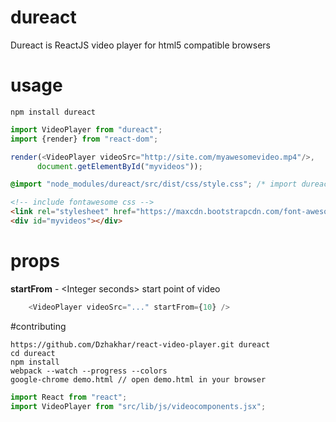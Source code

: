 # dureact
Dureact is ReactJS video player for html5 compatible browsers

# usage
```
npm install dureact
```

```javascript
import VideoPlayer from "dureact";
import {render} from "react-dom";

render(<VideoPlayer videoSrc="http://site.com/myawesomevideo.mp4"/>,
      document.getElementById("myvideos"));
```

```css
@import "node_modules/dureact/src/dist/css/style.css"; /* import dureact's style file  */
```

```html
<!-- include fontawesome css -->
<link rel="stylesheet" href="https://maxcdn.bootstrapcdn.com/font-awesome/4.6.3/css/font-awesome.min.css">
<div id="myvideos"></div>
```

# props
**startFrom** - &lt;Integer seconds&gt; start point of video
```javascript
    <VideoPlayer videoSrc="..." startFrom={10} />
```


#contributing
```
https://github.com/Dzhakhar/react-video-player.git dureact
cd dureact
npm install
webpack --watch --progress --colors
google-chrome demo.html // open demo.html in your browser
```

```javascript
import React from "react";
import VideoPlayer from "src/lib/js/videocomponents.jsx";
```
